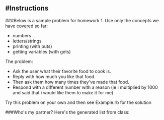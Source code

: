 #Instructions
---------------

###Below is a sample problem for homework 1. 
Use only the concepts we have covered so far:
* numbers
* letters/strings
* printing (with puts)
* getting variables (with gets)

The problem:
* Ask the user what their favorite food to cook is.
* Reply with how much you like that food. 
* Then ask them how many times they've made that food.
* Respond with a different number with a reason (ie I multiplied by 1000 and said that i would like them to make it for me)

Try this problem on your own and then see Example.rb for the solution

###Who's my partner?
Here's the generated list from class:

